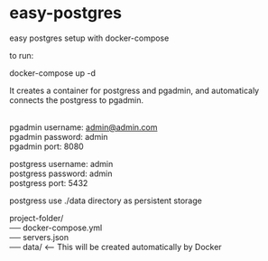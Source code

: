 # easy-postgres
easy postgres setup with docker-compose  <br> 

to run:  <br> 

docker-compose up -d  <br> 

It creates a container for postgress and pgadmin, and automaticaly connects the postgress to pgadmin.  <br> <br> 

pgadmin username: admin@admin.com  <br> 
pgadmin password: admin  <br> 
pgadmin port: 8080  <br> 

postgress username: admin  <br> 
postgress password: admin  <br> 
postgress port: 5432  <br> 

postgress use ./data directory as persistent storage <br>

project-folder/ <br>
── docker-compose.yml <br>
── servers.json <br>
── data/          <-- This will be created automatically by Docker
